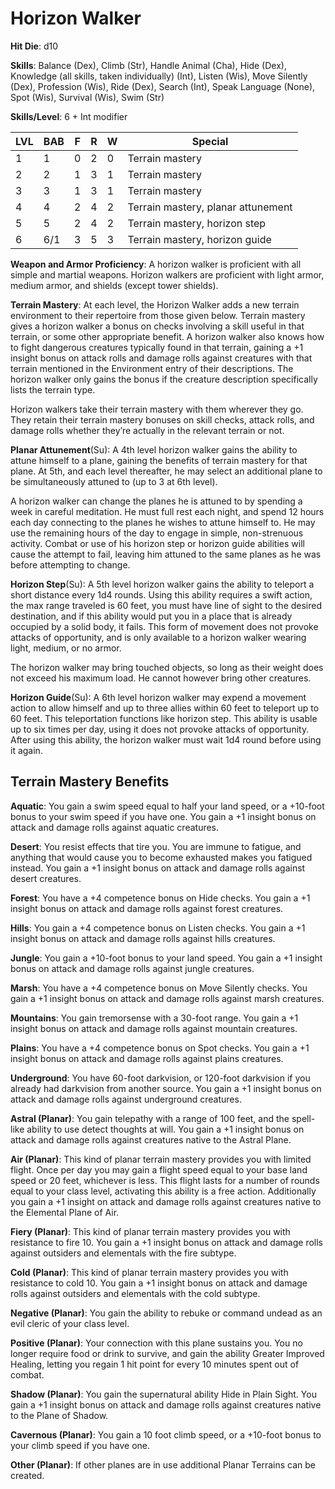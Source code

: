 # Horizon Walker

**Hit Die**: d10

**Skills**: Balance (Dex), Climb (Str), Handle Animal (Cha), Hide (Dex), Knowledge (all skills, taken individually) (Int), Listen (Wis), Move Silently (Dex), Profession (Wis), Ride (Dex), Search (Int), Speak Language (None), Spot (Wis), Survival (Wis), Swim (Str)

**Skills/Level**: 6 + Int modifier

LVL | BAB | F | R | W | Special 
--- | --- | - | - | - | ------- 
1   | 1   | 0 | 2 | 0 | Terrain mastery
2   | 2   | 1 | 3 | 1 | Terrain mastery
3   | 3   | 1 | 3 | 1 | Terrain mastery
4   | 4   | 2 | 4 | 2 | Terrain mastery, planar attunement
5   | 5   | 2 | 4 | 2 | Terrain mastery, horizon step
6   | 6/1 | 3 | 5 | 3 | Terrain mastery, horizon guide

**Weapon and Armor Proficiency**: A horizon walker is proficient with all simple and martial weapons. Horizon walkers are proficient with light armor, medium armor, and shields (except tower shields).

**Terrain Mastery**: At each level, the Horizon Walker adds a new terrain environment to their repertoire from those given below. Terrain mastery gives a horizon walker a bonus on checks involving a skill useful in that terrain, or some other appropriate benefit. A horizon walker also knows how to fight dangerous creatures typically found in that terrain, gaining a +1 insight bonus on attack rolls and damage rolls against creatures with that terrain mentioned in the Environment entry of their descriptions. The horizon walker only gains the bonus if the creature description specifically lists the terrain type.

Horizon walkers take their terrain mastery with them wherever they go. They retain their terrain mastery bonuses on skill checks, attack rolls, and damage rolls whether they’re actually in the relevant terrain or not.

**Planar Attunement**(Su): A 4th level horizon walker gains the ability to attune himself to a plane, gaining the benefits of terrain mastery for that plane. At 5th, and each level thereafter, he may select an additional plane to be simultaneously attuned to (up to 3 at 6th level).

A horizon walker can change the planes he is attuned to by spending a week in careful meditation. He must full rest each night, and spend 12 hours each day connecting to the planes he wishes to attune himself to. He may use the remaining hours of the day to engage in simple, non-strenuous activity. Combat or use of his horizon step or horizon guide abilities will cause the attempt to fail, leaving him attuned to the same planes as he was before attempting to change.

**Horizon Step**(Su): A 5th level horizon walker gains the ability to teleport a short distance every 1d4 rounds. Using this ability requires a swift action, the max range traveled is 60 feet, you must have line of sight to the desired destination, and if this ability would put you in a place that is already occupied by a solid body, it fails. This form of movement does not provoke attacks of opportunity, and is only available to a horizon walker wearing light, medium, or no armor.

The horizon walker may bring touched objects, so long as their weight does not exceed his maximum load. He cannot however bring other creatures.

**Horizon Guide**(Su): A 6th level horizon walker may expend a movement action to allow himself and up to three allies within 60 feet to teleport up to 60 feet. This teleportation functions like horizon step. This ability is usable up to six times per day, using it does not provoke attacks of opportunity. After using this ability, the horizon walker must wait 1d4 round before using it again.

## Terrain Mastery Benefits

**Aquatic**: You gain a swim speed equal to half your land speed, or a +10-foot bonus to your swim speed if you have one. You gain a +1 insight bonus on attack and damage rolls against aquatic creatures.

**Desert**: You resist effects that tire you. You are immune to fatigue, and anything that would cause you to become exhausted makes you fatigued instead. You gain a +1 insight bonus on attack and damage rolls against desert creatures.

**Forest**: You have a +4 competence bonus on Hide checks. You gain a +1 insight bonus on attack and damage rolls against forest creatures.

**Hills**: You gain a +4 competence bonus on Listen checks. You gain a +1 insight bonus on attack and damage rolls against hills creatures.

**Jungle**: You gain a +10-foot bonus to your land speed. You gain a +1 insight bonus on attack and damage rolls against jungle creatures.

**Marsh**: You have a +4 competence bonus on Move Silently checks. You gain a +1 insight bonus on attack and damage rolls against marsh creatures.

**Mountains**:  You gain tremorsense with a 30-foot range. You gain a +1 insight bonus on attack and damage rolls against mountain creatures.

**Plains**: You have a +4 competence bonus on Spot checks. You gain a +1 insight bonus on attack and damage rolls against plains creatures.

**Underground**: You have 60-foot darkvision, or 120-foot darkvision if you already had darkvision from another source. You gain a +1 insight bonus on attack and damage rolls against underground creatures.

**Astral (Planar)**: You gain telepathy with a range of 100 feet, and the spell-like ability to use detect thoughts at will. You gain a +1 insight bonus on attack and damage rolls against creatures native to the Astral Plane.

**Air (Planar)**: This kind of planar terrain mastery provides you with limited flight. Once per day you may gain a flight speed equal to your base land speed or 20 feet, whichever is less. This flight lasts for a number of rounds equal to your class level, activating this ability is a free action. Additionally you gain a +1 insight on attack and damage rolls against creatures native to the Elemental Plane of Air.

**Fiery (Planar)**: This kind of planar terrain mastery provides you with resistance to fire 10. You gain a +1 insight bonus on attack and damage rolls against outsiders and elementals with the fire subtype.

**Cold (Planar)**: This kind of planar terrain mastery provides you with resistance to cold 10. You gain a +1 insight bonus on attack and damage rolls against outsiders and elementals with the cold subtype.

**Negative (Planar)**: You gain the ability to rebuke or command undead as an evil cleric of your class level.

**Positive (Planar)**: Your connection with this plane sustains you. You no longer require food or drink to survive, and gain the ability Greater Improved Healing, letting you regain 1 hit point for every 10 minutes spent out of combat.

**Shadow (Planar)**: You gain the supernatural ability Hide in Plain Sight. You gain a +1 insight bonus on attack and damage rolls against creatures native to the Plane of Shadow.

**Cavernous (Planar)**: You gain a 10 foot climb speed, or a +10-foot bonus to your climb speed if you have one.

**Other (Planar)**: If other planes are in use additional Planar Terrains can be created.